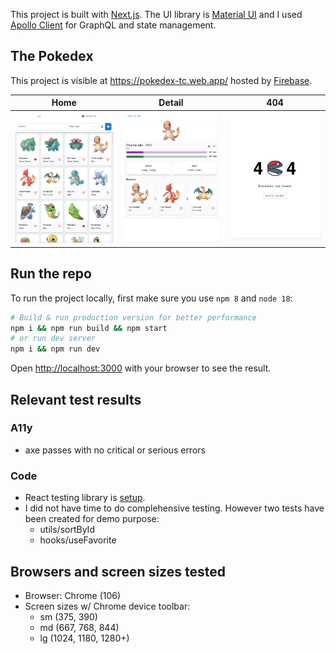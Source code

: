 This project is built with [Next.js](https://nextjs.org/docs/getting-started). The UI library is [Material UI](https://mui.com/material-ui/getting-started/overview/) and I used [Apollo Client](https://www.apollographql.com/docs/react/) for GraphQL and state management.

## The Pokedex

This project is visible at https://pokedex-tc.web.app/ hosted by [Firebase](https://firebase.google.com/).

|                    Home                     |                    Detail                     |                    404                    |
| :-----------------------------------------: | :-------------------------------------------: | :---------------------------------------: |
| ![alt text](./screenshots/pokedex-home.png) | ![alt text](./screenshots/pokedex-detail.png) | ![alt text](./screenshots/pokedex404.png) |

## Run the repo

To run the project locally, first make sure you use `npm 8` and `node 18`:

```bash
# Build & run production version for better performance
npm i && npm run build && npm start
# or run dev server
npm i && npm run dev
```

Open [http://localhost:3000](http://localhost:3000) with your browser to see the result.

## Relevant test results

### A11y

- axe passes with no critical or serious errors

### Code

- React testing library is [setup](https://nextjs.org/docs/testing#jest-and-react-testing-library).
- I did not have time to do complehensive testing. However two tests have been created for demo purpose:
  - utils/sortById
  - hooks/useFavorite

## Browsers and screen sizes tested

- Browser: Chrome (106)
- Screen sizes w/ Chrome device toolbar:
  - sm (375, 390)
  - md (667, 768, 844)
  - lg (1024, 1180, 1280+)
